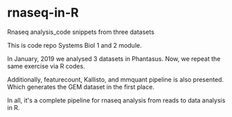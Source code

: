 # rnaseq-in-R
Rnaseq analysis_code snippets from three datasets

This is code repo Systems Biol 1 and 2 module. 

In January, 2019 we analysed 3 datasets in Phantasus. Now, we repeat the same exercise via R codes.

Additionally, featurecount, Kallisto, and mmquant pipeline is also presented. Which generates the GEM dataset in the first place.

In all, it's a complete pipeline for rnaseq analysis from reads to data analysis in R.

